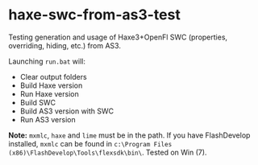 haxe-swc-from-as3-test
======================

Testing generation and usage of Haxe3+OpenFl SWC (properties, overriding, hiding, etc.) from AS3. 

Launching `run.bat` will:

 - Clear output folders
 - Build Haxe version
 - Run Haxe version
 - Build SWC
 - Build AS3 version with SWC
 - Run AS3 version
 
**Note:** `mxmlc`, `haxe` and `lime` must be in the path. If you have FlashDevelop installed, `mxmlc` can be found in `c:\Program Files (x86)\FlashDevelop\Tools\flexsdk\bin\`. Tested on Win (7).